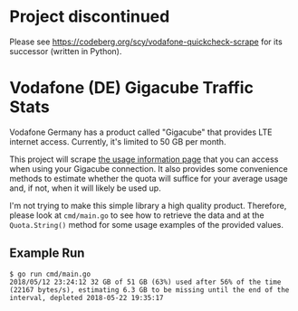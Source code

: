 # Project discontinued

Please see <https://codeberg.org/scy/vodafone-quickcheck-scrape> for its successor (written in Python).

# Vodafone (DE) Gigacube Traffic Stats

Vodafone Germany has a product called "Gigacube" that provides LTE internet access. Currently, it's limited to 50 GB per month.

This project will scrape [the usage information page](http://quickcheck.vodafone.de/) that you can access when using your Gigacube connection. It also provides some convenience methods to estimate whether the quota will suffice for your average usage and, if not, when it will likely be used up.

I'm not trying to make this simple library a high quality product. Therefore, please look at `cmd/main.go` to see how to retrieve the data and at the `Quota.String()` method for some usage examples of the provided values.

## Example Run

```
$ go run cmd/main.go 
2018/05/12 23:24:12 32 GB of 51 GB (63%) used after 56% of the time (22167 bytes/s), estimating 6.3 GB to be missing until the end of the interval, depleted 2018-05-22 19:35:17
```
